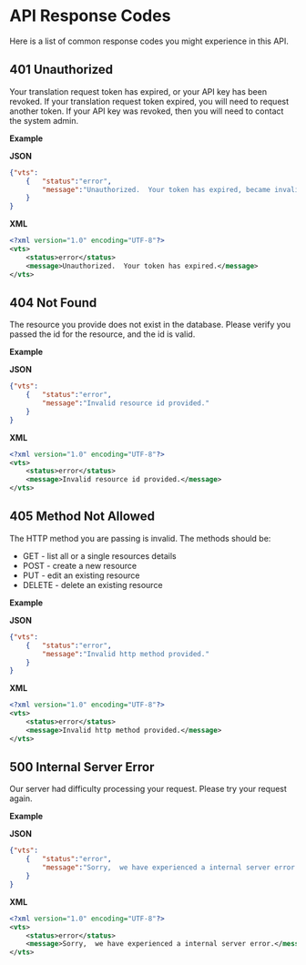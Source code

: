API Response Codes
==================

Here is a list of common response codes you might experience in this API.

401 Unauthorized
----------------

Your translation request token has expired, or your API key has been revoked.  If your translation request token expired,  you will need to request another token.  If your API key was revoked,  then you will need to contact the system admin. 

**Example**

__JSON__

```json
{"vts":
	{	"status":"error",
		"message":"Unauthorized.  Your token has expired, became invalid, or is missing."
	}
}
```

__XML__

```xml
<?xml version="1.0" encoding="UTF-8"?>
<vts>
	<status>error</status>
	<message>Unauthorized.  Your token has expired.</message>
</vts>
```

404 Not Found
-------------

The resource you provide does not exist in the database.  Please verify you passed the id for the resource, and the id is valid.

**Example**

__JSON__

```json
{"vts":
	{	"status":"error",
		"message":"Invalid resource id provided."
	}
}
```

__XML__

```xml
<?xml version="1.0" encoding="UTF-8"?>
<vts>
	<status>error</status>
	<message>Invalid resource id provided.</message>
</vts>
```

405 Method Not Allowed
----------------------

The HTTP method you are passing is invalid.  The methods should be:

* GET - list all or a single resources details
* POST - create a new resource
* PUT - edit an existing resource
* DELETE - delete an existing resource

**Example**

__JSON__

```json
{"vts":
	{	"status":"error",
		"message":"Invalid http method provided."
	}
}
```

__XML__

```xml
<?xml version="1.0" encoding="UTF-8"?>
<vts>
	<status>error</status>
	<message>Invalid http method provided.</message>
</vts>
```

500 Internal Server Error
-------------------------

Our server had difficulty processing your request.  Please try your request again.

**Example**

__JSON__

```json
{"vts":
	{	"status":"error",
		"message":"Sorry,  we have experienced a internal server error."
	}
}
```

__XML__

```xml
<?xml version="1.0" encoding="UTF-8"?>
<vts>
	<status>error</status>
	<message>Sorry,  we have experienced a internal server error.</message>
</vts>
```